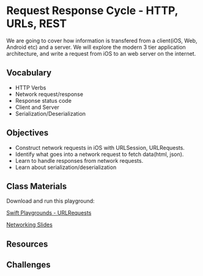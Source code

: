 # Request Response Cycle - HTTP, URLs, REST

We are going to cover how information is transfered from a client(iOS, Web, Android etc) and a server. We will explore the modern 3 tier application architecture, and write a request from iOS to an web server on the internet.


## Vocabulary
- HTTP Verbs
- Network request/response
- Response status code
- Client and Server
- Serialization/Deserialization

## Objectives
- Construct network requests in iOS with URLSession, URLRequests.
- Identify what goes into a network request to fetch data(html, json).
- Learn to handle responses from network requests.
- Learn about serialization/deserialization


## Class Materials

Download and run this playground:

[Swift Playgrounds - URLRequests](Networking.playground)

[Networking Slides](client-server.key)

## Resources


## Challenges

